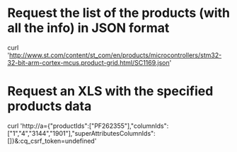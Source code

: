 # Request the list of the products (with all the info) in JSON format
curl 'http://www.st.com/content/st_com/en/products/microcontrollers/stm32-32-bit-arm-cortex-mcus.product-grid.html/SC1169.json'

# Request an XLS with the specified products data
curl 'http://a={"productIds":["PF262355"],"columnIds":["1","4","3144","1901"],"superAttributesColumnIds":[]}&:cq_csrf_token=undefined'

